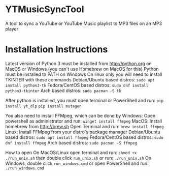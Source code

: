 # YTMusicSyncTool
A tool to sync a YouTube or YouTube Music playlist to MP3 files on an MP3 player

# Installation Instructions

Latest version of Python 3 must be installed from http://python.org on MacOS or Windows (you can't use Homebrew on MacOS for this)
Python must be installed to PATH on Windows
On linux only you will need to install TKINTER with these commands
Debian/Ubuntu based distros:
`sudo apt install python3-tk`
Fedora/CentOS based distros:
`sudo dnf install python3-tkinter`
Arch based distros:
`sudo pacman -S tk`

After python is installed, you must open terminal or PowerShell and run:
`pip install yt_dlp`
`pip install mutagen`

You also need to install FFMpeg, which can be done by
Windows:
Open powershell as administrator and run:
`winget install ffmpeg`
MacOS:
Install homebrew from http://brew.sh
Open Terminal and run:
`brew install ffmpeg`
Linux:
Install FFMpeg from your distro's package manager
Debian/Ubuntu based distros:
`sudo apt install ffmpeg`
Fedora/CentOS based distros:
`sudo dnf install ffmpeg`
Arch based distros:
`sudo pacman -S ffmpeg`

How to open
On MacOS/Linux open terminal and run:
`chmod +x ./run_unix.sh`
then double click `run_unix.sh` or run:
`./run_unix.sh`
On Windows, double click `run_windows.cmd` or open PowerShell and run:
`./run_windows.cmd`

